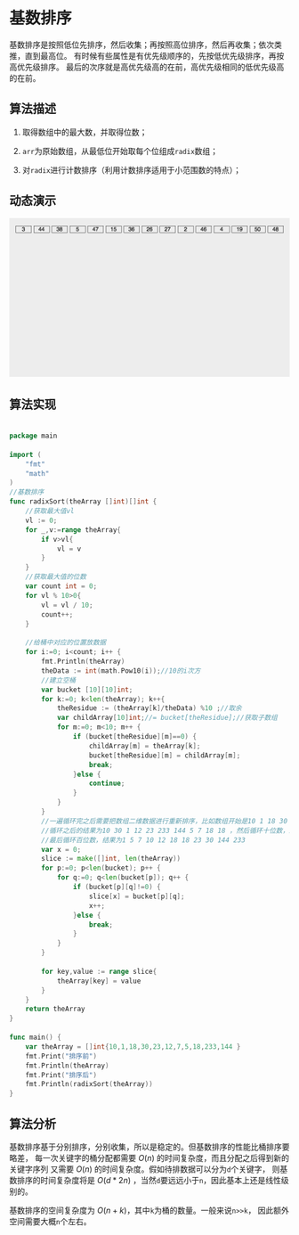 # 基数排序

基数排序是按照低位先排序，然后收集；再按照高位排序，然后再收集；依次类推，直到最高位。
有时候有些属性是有优先级顺序的，先按低优先级排序，再按高优先级排序。
最后的次序就是高优先级高的在前，高优先级相同的低优先级高的在前。

## 算法描述
1. 取得数组中的最大数，并取得位数；

2. `arr`为原始数组，从最低位开始取每个位组成`radix`数组；

3. 对`radix`进行计数排序（利用计数排序适用于小范围数的特点）；

## 动态演示
![](../../.img/基数排序.gif)


## 算法实现

```go

package main

import (
	"fmt"
	"math"
)
//基数排序
func radixSort(theArray []int)[]int {
	//获取最大值vl
	vl := 0;
	for _,v:=range theArray{
		if v>vl{
			vl = v
		}
	}
	//获取最大值的位数
	var count int = 0;
	for vl % 10>0{
		vl = vl / 10;
		count++;
	}

	//给桶中对应的位置放数据
	for i:=0; i<count; i++ {
		fmt.Println(theArray)
		theData := int(math.Pow10(i));//10的i次方
		//建立空桶
		var bucket [10][10]int;
		for k:=0; k<len(theArray); k++{
			theResidue := (theArray[k]/theData) %10 ;//取余
			var childArray[10]int;//= bucket[theResidue];//获取子数组
			for m:=0; m<10; m++ {
				if (bucket[theResidue][m]==0) {
					childArray[m] = theArray[k];
					bucket[theResidue][m] = childArray[m];
					break;
				}else {
					continue;
				}
			}
		}
		//一遍循环完之后需要把数组二维数据进行重新排序，比如数组开始是10 1 18 30 23 12 7 5 18 233 144 ，循环个位数
		//循环之后的结果为10 30 1 12 23 233 144 5 7 18 18 ，然后循环十位数，结果为1 5 7 10 12 18 18 23 30 233 144
		//最后循环百位数，结果为1 5 7 10 12 18 18 23 30 144 233
		var x = 0;
		slice := make([]int, len(theArray))
		for p:=0; p<len(bucket); p++ {
			for q:=0; q<len(bucket[p]); q++ {
				if (bucket[p][q]!=0) {
					slice[x] = bucket[p][q];
					x++;
				}else {
					break;
				}
			}
		}

		for key,value := range slice{
			theArray[key] = value
		}
	}
	return theArray
}

func main() {
	var theArray = []int{10,1,18,30,23,12,7,5,18,233,144 }
	fmt.Print("排序前")
	fmt.Println(theArray)
	fmt.Print("排序后")
	fmt.Println(radixSort(theArray))
}
```
## 算法分析

基数排序基于分别排序，分别收集，所以是稳定的。但基数排序的性能比桶排序要略差，
每一次关键字的桶分配都需要 $O(n)$ 的时间复杂度，而且分配之后得到新的关键字序列
又需要 $O(n)$ 的时间复杂度。假如待排数据可以分为`d`个关键字，
则基数排序的时间复杂度将是 $O(d*2n)$ ，当然`d`要远远小于`n`，因此基本上还是线性级别的。

基数排序的空间复杂度为 $O(n+k)$，其中`k`为桶的数量。一般来说`n>>k`，
因此额外空间需要大概`n`个左右。



